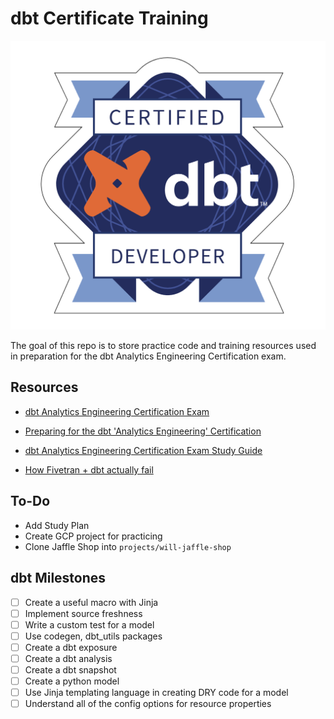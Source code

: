 # dbt Certificate Training

![dbt certification badge](dbt_cert_badge.png)

The goal of this repo is to store practice code and training resources used in preparation for the dbt Analytics Engineering Certification exam.

## Resources

- [dbt Analytics Engineering Certification Exam](https://www.getdbt.com/blog/dbt-certification-program/)

- [Preparing for the dbt 'Analytics Engineering' Certification](https://medium.com/geekculture/preparing-for-the-dbt-analytics-engineering-certification-5496c3ec6e15)

- [dbt Analytics Engineering Certification Exam Study Guide](https://www.getdbt.com/assets/uploads/dbt_certificate_study_guide.pdf)

- [How Fivetran + dbt actually fail](https://www.reddit.com/r/dataengineering/comments/xxfmat/how_fivetran_dbt_actually_fail/)

## To-Do

- Add Study Plan
- Create GCP project for practicing
- Clone Jaffle Shop into `projects/will-jaffle-shop`

## dbt Milestones

- [ ] Create a useful macro with Jinja
- [ ] Implement source freshness
- [ ] Write a custom test for a model
- [ ] Use codegen, dbt_utils packages
- [ ] Create a dbt exposure
- [ ] Create a dbt analysis
- [ ] Create a dbt snapshot
- [ ] Create a python model
- [ ] Use Jinja templating language in creating DRY code for a model
- [ ] Understand all of the config options for resource properties
